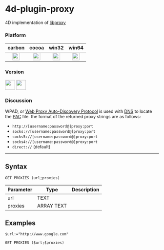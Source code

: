 # 4d-plugin-proxy
4D implementation of [libproxy](https://github.com/libproxy/libproxy)

### Platform

| carbon | cocoa | win32 | win64 |
|:------:|:-----:|:---------:|:---------:|
|<img src="https://cloud.githubusercontent.com/assets/1725068/22371562/1b091f0a-e4db-11e6-8458-8653954a7cce.png" width="24" height="24" />|<img src="https://cloud.githubusercontent.com/assets/1725068/22371562/1b091f0a-e4db-11e6-8458-8653954a7cce.png" width="24" height="24" />|<img src="https://cloud.githubusercontent.com/assets/1725068/22371562/1b091f0a-e4db-11e6-8458-8653954a7cce.png" width="24" height="24" />|<img src="https://cloud.githubusercontent.com/assets/1725068/22371562/1b091f0a-e4db-11e6-8458-8653954a7cce.png" width="24" height="24" />|

### Version

<img src="https://cloud.githubusercontent.com/assets/1725068/18940649/21945000-8645-11e6-86ed-4a0f800e5a73.png" width="32" height="32" /> <img src="https://cloud.githubusercontent.com/assets/1725068/18940648/2192ddba-8645-11e6-864d-6d5692d55717.png" width="32" height="32" />

### Discussion

WPAD, or [Web Proxy Auto-Discovery Protocol](https://en.wikipedia.org/wiki/Web_Proxy_Auto-Discovery_Protocol) is used with [DNS](https://en.wikipedia.org/wiki/Domain_Name_System) to locate the [PAC](https://en.wikipedia.org/wiki/Proxy_auto-config) file. the format of the returned proxy strings are as follows:

 * ``http://[username:password@]proxy:port``
 * ``socks://[username:password@]proxy:port``
 * ``socks5://[username:password@]proxy:port``
 * ``socks4://[username:password@]proxy:port``
 * ``direct://`` (default)

---

## Syntax

```
GET PROXIES (url;proxies)
```

Parameter|Type|Description
------------|------------|----
url|TEXT|
proxies|ARRAY TEXT|

## Examples

```
$url:="http://www.google.com"

GET PROXIES ($url;$proxies)
```
